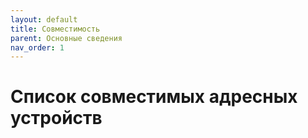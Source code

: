 ```yaml
---
layout: default
title: Совместимость
parent: Основные сведения
nav_order: 1
---
```


# Список совместимых адресных устройств

